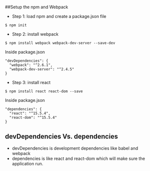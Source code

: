 ##Setup the npm and Webpack
* Step 1: load npm and create a package.json file
```
$ npm init
```
* Step 2: install webpack
```
$ npm install webpack webpack-dev-server --save-dev
```
Inside package.json
```
"devDependencies": {
  "webpack": "^2.6.1",
  "webpack-dev-server": "^2.4.5"
}
```
* Step 3: install react
```
$ npm install react react-dom --save
```
Inside package.json
```
"dependencies": {
  "react": "^15.5.4",
  "react-dom": "^15.5.4"
}
```
## devDependencies Vs. dependencies
* devDependencies is development dependencies like babel and webpack
* dependencies is like react and react-dom which will make sure the application run.
